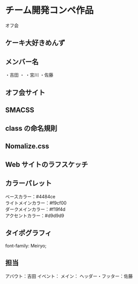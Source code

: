 # チーム開発コンペ作品

オフ会

## ケーキ大好きめんず

## メンバー名

・吉田
・
・宮川
・佐藤

## オフ会サイト

## SMACSS

## class の命名規則

## Nomalize.css

## Web サイトのラフスケッチ

## カラーパレット

ベースカラー：#4484ce<br>
ライトメインカラー：#f9cf00<br>
ダークメインカラー：#f19f4d<br>
アクセントカラー：#d9d9d9<br>

## タイポグラフィ

font-family: Meiryo;

## 担当

アバウト：吉田
イベント：
メイン：
ヘッダー・フッター：佐藤
